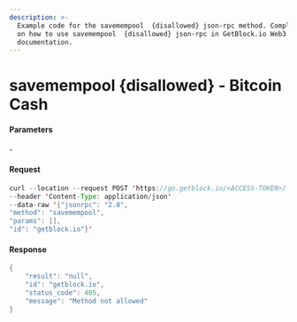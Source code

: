 ```yaml
---
description: >-
  Example code for the savemempool  {disallowed} json-rpc method. Сomplete guide
  on how to use savemempool  {disallowed} json-rpc in GetBlock.io Web3
  documentation.
---
```


# savemempool {disallowed} - Bitcoin Cash

#### Parameters

\-

#### Request

```java
curl --location --request POST 'https://go.getblock.io/<ACCESS-TOKEN>/' 
--header 'Content-Type: application/json' 
--data-raw '{"jsonrpc": "2.0",
"method": "savemempool",
"params": [],
"id": "getblock.io"}'
```

#### Response

```java
{
    "result": "null",
    "id": "getblock.io",
    "status_code": 405,
    "message": "Method not allowed"
}
```

